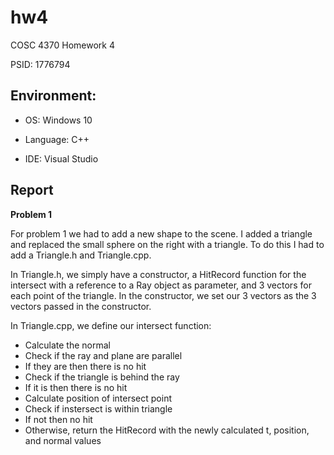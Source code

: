 # hw4
COSC 4370 Homework 4

PSID: 1776794

## Environment:
* OS: Windows 10

* Language: C++

* IDE: Visual Studio

## Report

**Problem 1**

For problem 1 we had to add a new shape to the scene. I added a triangle and replaced the small sphere on the right with a triangle. To do this I had to add a Triangle.h and Triangle.cpp.

In Triangle.h, we simply have a constructor, a HitRecord function for the intersect with a reference to a Ray object as parameter, and 3 vectors for each point of the triangle. In the constructor, we set our 3 vectors as the 3 vectors passed in the constructor.

In Triangle.cpp, we define our intersect function:
* Calculate the normal
* Check if the ray and plane are parallel
 * If they are then there is no hit
* Check if the triangle is behind the ray
 * If it is then there is no hit
* Calculate position of intersect point
* Check if instersect is within triangle
 * If not then no hit
 * Otherwise, return the HitRecord with the newly calculated t, position, and normal values
